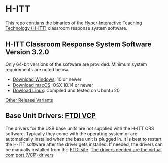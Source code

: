 # H-ITT

This repo contians the binaries of the [Hyper-Interactive Teaching Technology (H-ITT)](https://www.h-itt.com) classroom response system software.

## H-ITT Classroom Response System Software Version 3.2.0

Only 64-bit versions of the software are provided. Minimum system requirements are noted below.

* [Download Windows](https://github.com/vlabella/H-ITT/releases/download/v3.2.0/H-ITT-3.2.0-win64s.exe): 10 or newer
* [Download macOS](https://github.com/vlabella/H-ITT/releases/download/v3.2.0/H-ITT-3.2.0-macos.dmg):  OSX 10.14 or newer
* [Dowload Linux](https://github.com/vlabella/H-ITT/releases/download/v3.2.0/H-ITT-3.2.0-linux.tar.gz): Compiled and tested on Ubuntu 20

[Other Release Variants](https://github.com/vlabella/H-ITT/releases/tag/v3.2.0)

## Base Unit Drivers: [FTDI VCP](https://ftdichip.com/drivers/vcp-drivers)

The drivers for the USB base units are not supplied with the H-ITT CRS software.  Typically they come with the operating system or are automatically installed when the base unit is plugged in.  It is best to restart the H-ITT software after the driver gets installed.  If needed, the drivers can be manually installed from the [FTDI site](https://ftdichip.com).  [The drivers needed are the virtual com port (VCP) drivers](https://ftdichip.com/drivers/vcp-drivers)
